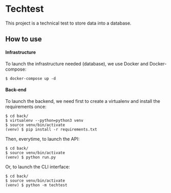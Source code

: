 # Techtest

This project is a technical test to store data into a database.


## How to use

#### Infrastructure

To launch the infrastructure needed (database), we use Docker and Docker-compose:

```
$ docker-compose up -d
```

#### Back-end

To launch the backend, we need first to create a virtualenv and install the requirements once:

```
$ cd back/
$ virtualenv --python=python3 venv
$ source venv/bin/activate
(venv) $ pip install -r requirements.txt
```

Then, everytime, to launch the API:

```
$ cd back/
$ source venv/bin/activate
(venv) $ python run.py
```

Or, to launch the CLI interface:

```
$ cd back/
$ source venv/bin/activate
(venv) $ python -m techtest
```
